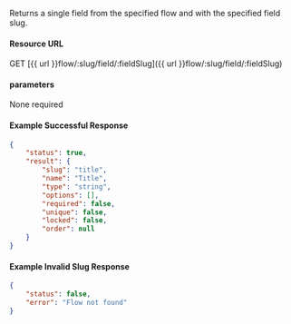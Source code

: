 <!--
@title Get single field for a flow by slug
@author Moltin Ltd
@description Get a single field from a flow
@order 15.2.2

@sidebar 1
@family Flow/Field
@rate No
@auth Yes
@format JSON
@http GET
@version beta
-->
Returns a single field from the specified flow and with the specified field slug.

#### Resource URL
GET [{{ url }}flow/:slug/field/:fieldSlug]({{ url }}flow/:slug/field/:fieldSlug)


#### parameters
None required

<!--code-->
#### Example Successful Response
``` json
{
    "status": true,
    "result": {
        "slug": "title",
        "name": "Title",
        "type": "string",
        "options": [],
        "required": false,
        "unique": false,
        "locked": false,
        "order": null
    }
}
```

#### Example Invalid Slug Response
``` json
{
    "status": false,
    "error": "Flow not found"
}
```
<!--/code-->